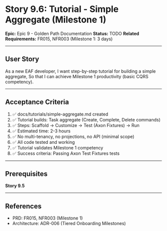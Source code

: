 # Story 9.6: Tutorial - Simple Aggregate (Milestone 1)

**Epic:** Epic 9 - Golden Path Documentation
**Status:** TODO
**Related Requirements:** FR015, NFR003 (Milestone 1: 3 days)

---

## User Story

As a new EAF developer,
I want step-by-step tutorial for building a simple aggregate,
So that I can achieve Milestone 1 productivity (basic CQRS competency).

---

## Acceptance Criteria

1. ✅ docs/tutorials/simple-aggregate.md created
2. ✅ Tutorial builds: Task aggregate (Create, Complete, Delete commands)
3. ✅ Steps: Scaffold → Customize → Test (Axon Fixtures) → Run
4. ✅ Estimated time: 2-3 hours
5. ✅ No multi-tenancy, no projections, no API (minimal scope)
6. ✅ All code tested and working
7. ✅ Tutorial validates Milestone 1 competency
8. ✅ Success criteria: Passing Axon Test Fixtures tests

---

## Prerequisites

**Story 9.5**

---

## References

- PRD: FR015, NFR003 (Milestone 1)
- Architecture: ADR-006 (Tiered Onboarding Milestones)
